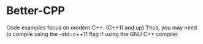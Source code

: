 # Better-CPP

Code examples focus on modern C++. (C++11 and up)
Thus, you may need to compile using the -std=c++11 flag if using the GNU C++ compiler.
